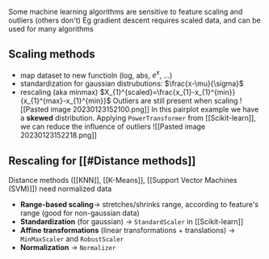 Some machine learning algorithms are sensitive to feature scaling and outliers (others don't)
Eg gradient descent requires scaled data, and can be used for many algorithms
## Scaling methods
- map dataset to new functioln (log, abs, $e^{x}$, ...)
- standardization for gaussian distrubutions: $\frac{x-\mu}{\sigma}$ 
- rescaling (aka minmax) $X_{1}^{scaled}=\frac{x_{1}-x_{1}^{min}}{x_{1}^{max}-x_{1}^{min}}$
Outliers are still present when scaling 
![[Pasted image 20230123152100.png]]
In this pairplot example we have a **skewed** distribution.
Applying `PowerTransformer` from [[Scikit-learn]], we can reduce the influence of outliers
![[Pasted image 20230123152218.png]]
## Rescaling for [[#Distance methods]]
Distance methods ([[KNN]], [[K-Means]], [[Support Vector Machines (SVM)]]) need normalized data
- **Range-based scaling**-> stretches/shrinks range, according to feature's range (good for non-gaussian data)
- **Standardization** (for gaussian) -> `StandardScaler` in [[Scikit-learn]]
- **Affine transformations** (linear transformations + translations) -> `MinMaxScaler` and `RobustScaler`
- **Normalization** -> `Normalizer`